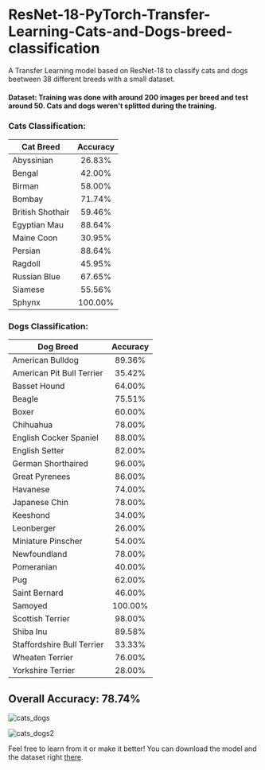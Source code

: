 # ResNet-18-PyTorch-Transfer-Learning-Cats-and-Dogs-breed-classification
A Transfer Learning model based on ResNet-18 to classify cats and dogs beetween 38 different breeds with a small dataset.


#### Dataset: Training was done with around 200 images per breed and test around 50. Cats and dogs weren't splitted during the training.

### Cats Classification:
| Cat Breed | Accuracy |
|----------|:----------:|
| Abyssinian | 26.83% |
| Bengal | 42.00% |
| Birman |58.00% |
| Bombay |71.74% |
| British Shothair | 59.46% |
| Egyptian Mau | 88.64% |
| Maine Coon | 30.95% |
| Persian | 88.64% |
| Ragdoll | 45.95% |
| Russian Blue | 67.65% |
| Siamese | 55.56% |
| Sphynx | 100.00% |


### Dogs Classification:
| Dog Breed | Accuracy |
|----------|:----------:|
| American Bulldog | 89.36% |
| American Pit Bull Terrier | 35.42% |
| Basset Hound | 64.00% |
| Beagle | 75.51% |
| Boxer | 60.00% |
| Chihuahua | 78.00% |
| English Cocker Spaniel | 88.00% |
| English Setter | 82.00% |
| German Shorthaired | 96.00% |
| Great Pyrenees | 86.00% |
| Havanese | 74.00% |
| Japanese Chin | 78.00% |
| Keeshond |34.00% |
| Leonberger |26.00% |
| Miniature Pinscher |54.00% |
| Newfoundland |78.00% |
| Pomeranian | 40.00% |
| Pug | 62.00% |
| Saint Bernard| 46.00% |
| Samoyed | 100.00% |
| Scottish Terrier | 98.00% |
| Shiba Inu | 89.58% |
| Staffordshire Bull Terrier | 33.33% |
| Wheaten Terrier | 76.00% |
| Yorkshire Terrier | 28.00% |


## Overall Accuracy: 78.74% 

![cats_dogs](https://user-images.githubusercontent.com/56324869/101435413-0f4b5f80-38eb-11eb-8244-00a351a497df.png)

![cats_dogs2](https://user-images.githubusercontent.com/56324869/101435422-170b0400-38eb-11eb-9de3-c243fd2032b4.png)

Feel free to learn from it or make it better!
You can download the model and the dataset right 
[there](https://drive.google.com/drive/folders/1dD2-FC1051nHMZzhx1UQmKfDiCGcuXKQ?usp=sharing).
